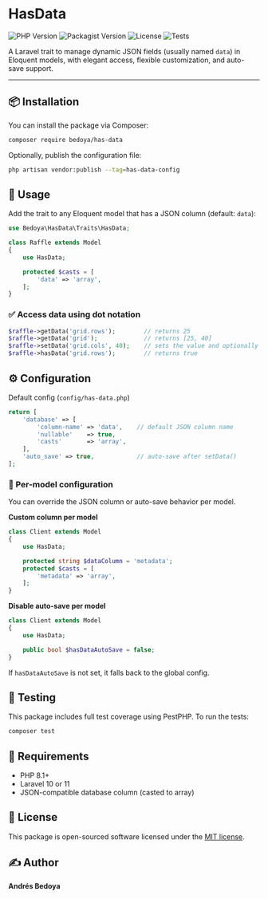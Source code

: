 # HasData

![PHP Version](https://img.shields.io/badge/php-^8.1-blue?style=flat&color=success)
![Packagist Version](https://img.shields.io/packagist/v/bedoya/has-data?style=flat&color=success)
![License](https://img.shields.io/github/license/bedoya/has-data?style=flat&color=success)
![Tests](https://img.shields.io/github/actions/workflow/status/bedoya/has-data/tests.yml?label=tests&style=flat&color=success)

A Laravel trait to manage dynamic JSON fields (usually named `data`) in Eloquent models, with elegant access, flexible customization, and auto-save support.

---

## 📦 Installation

You can install the package via Composer:

```bash
composer require bedoya/has-data
```

Optionally, publish the configuration file:

```bash
php artisan vendor:publish --tag=has-data-config
```

## 🚀 Usage

Add the trait to any Eloquent model that has a JSON column (default: `data`):

```php
use Bedoya\HasData\Traits\HasData;

class Raffle extends Model
{
    use HasData;

    protected $casts = [
        'data' => 'array',
    ];
}
```

### ✅ Access data using dot notation

```php
$raffle->getData('grid.rows');        // returns 25
$raffle->getData('grid');             // returns [25, 40]
$raffle->setData('grid.cols', 40);    // sets the value and optionally saves
$raffle->hasData('grid.rows');        // returns true
```

## ⚙️ Configuration

Default config (`config/has-data.php`)

```php
return [
    'database' => [
        'column-name' => 'data',    // default JSON column name
        'nullable'    => true,
        'casts'       => 'array',
    ],
    'auto_save' => true,            // auto-save after setData()
];
```

### 🧠 Per-model configuration

You can override the JSON column or auto-save behavior per model.

**Custom column per model**

```php
class Client extends Model
{
    use HasData;

    protected string $dataColumn = 'metadata';
    protected $casts = [
        'metadata' => 'array',
    ];
}
```

**Disable auto-save per model**

```php
class Client extends Model
{
    use HasData;

    public bool $hasDataAutoSave = false;
}
```

If `hasDataAutoSave` is not set, it falls back to the global config.

## 🧪 Testing

This package includes full test coverage using PestPHP.
To run the tests:

```bash
composer test
```

## 🧱 Requirements

- PHP 8.1+
- Laravel 10 or 11
- JSON-compatible database column (casted to array)

## 📄 License

This package is open-sourced software licensed under the [MIT license](https://opensource.org/license/mit).

## ✍️ Author

**Andrés Bedoya**
